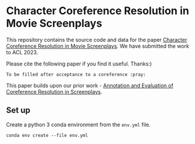 # Character Coreference Resolution in Movie Screenplays

This repository contains the source code and data for the paper [Character Coreference Resolution in Movie Screenplays](https://www.overleaf.com/read/skdkjymdqswk).
We have submitted the work to ACL 2023.

Please cite the following paper if you find it useful. Thanks:)

```
To be filled after acceptance to a coreference :pray:
```

This paper builds upon our prior work - [Annotation and Evaluation of Coreference Resolution in Screenplays](https://aclanthology.org/2021.findings-acl.176/).

## Set up

Create a python 3 conda environment from the `env.yml` file.

```
conda env create --file env.yml
```

